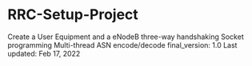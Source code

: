 # RRC-Setup-Project
Create a User Equipment and a eNodeB three-way handshaking
Socket programming
Multi-thread
ASN encode/decode
final_version: 1.0
Last updated: Feb 17, 2022
